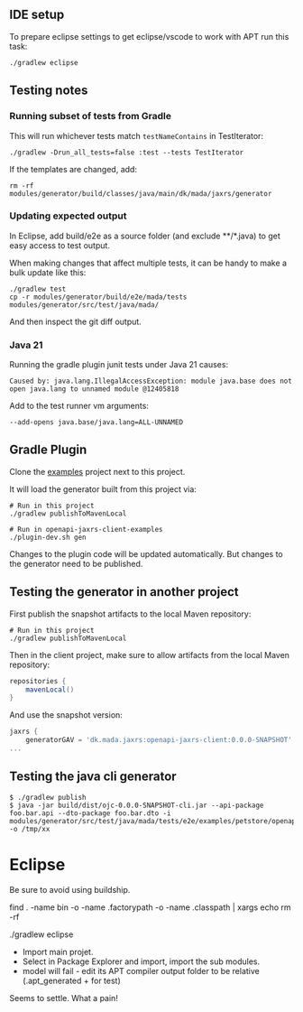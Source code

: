 ## IDE setup

To prepare eclipse settings to get eclipse/vscode to work with APT run this task:

    ./gradlew eclipse

## Testing notes

### Running subset of tests from Gradle

This will run whichever tests match `testNameContains` in TestIterator:

    ./gradlew -Drun_all_tests=false :test --tests TestIterator

If the templates are changed, add:

    rm -rf modules/generator/build/classes/java/main/dk/mada/jaxrs/generator


### Updating expected output

In Eclipse, add build/e2e as a source folder (and exclude **/*.java) to get easy access to test output.

When making changes that affect multiple tests, it can be handy to make a bulk update like this:

    ./gradlew test
    cp -r modules/generator/build/e2e/mada/tests modules/generator/src/test/java/mada/

And then inspect the git diff output.

### Java 21

Running the gradle plugin junit tests under Java 21 causes:

    Caused by: java.lang.IllegalAccessException: module java.base does not open java.lang to unnamed module @12405818
    
Add to the test runner vm arguments:

    --add-opens java.base/java.lang=ALL-UNNAMED

## Gradle Plugin

Clone the [examples](https://github.com/jskov/openapi-jaxrs-client-examples) project next to this project.

It will load the generator built from this project via:

    # Run in this project
    ./gradlew publishToMavenLocal
    
    # Run in openapi-jaxrs-client-examples
    ./plugin-dev.sh gen

Changes to the plugin code will be updated automatically.
But changes to the generator need to be published.

## Testing the generator in another project

First publish the snapshot artifacts to the local Maven repository:

    # Run in this project
    ./gradlew publishToMavenLocal

Then in the client project, make sure to allow artifacts from the local Maven repository:

```gradle
repositories {
    mavenLocal()
}
```

And use the snapshot version:

```gradle
jaxrs {
    generatorGAV = 'dk.mada.jaxrs:openapi-jaxrs-client:0.0.0-SNAPSHOT'
...
```

## Testing the java cli generator

```console
$ ./gradlew publish
$ java -jar build/dist/ojc-0.0.0-SNAPSHOT-cli.jar --api-package foo.bar.api --dto-package foo.bar.dto -i modules/generator/src/test/java/mada/tests/e2e/examples/petstore/openapi.yaml -o /tmp/xx
```



# Eclipse

Be sure to avoid using buildship.

find . -name bin -o -name .factorypath -o -name .classpath | xargs echo rm -rf

./gradlew eclipse

* Import main projet.
* Select in Package Explorer and import, import the sub modules.
* model will fail - edit its APT compiler output folder to be relative (.apt_generated + for test)

Seems to settle. What a pain!

